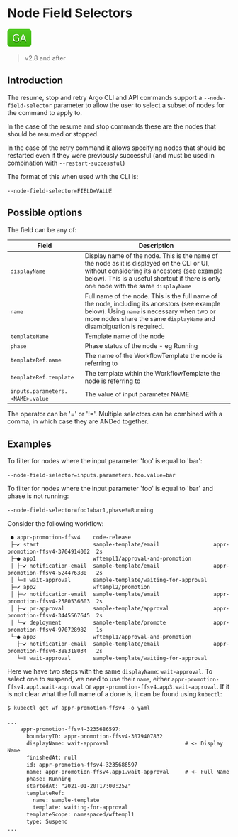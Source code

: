 # Node Field Selectors

![GA](assets/ga.svg)

> v2.8 and after

## Introduction

The resume, stop and retry Argo CLI and API commands support a `--node-field-selector` parameter to allow the user to select a subset of nodes for the command to apply to. 

In the case of the resume and stop commands these are the nodes that should be resumed or stopped.

In the case of the retry command it allows specifying nodes that should be restarted even if they were previously successful (and must be used in combination with `--restart-successful`)

The format of this when used with the CLI is:

```--node-field-selector=FIELD=VALUE```

## Possible options

The field can be any of:

| Field | Description|
|----------|------------|
| `displayName`| Display name of the node. This is the name of the node as it is displayed on the CLI or UI, without considering its ancestors (see example below). This is a useful shortcut if there is only one node with the same `displayName` |
| `name`| Full name of the node. This is the full name of the node, including its ancestors (see example below). Using `name` is necessary when two or more nodes share the same `displayName` and disambiguation is required. |
| `templateName`| Template name of the node |
| `phase`| Phase status of the node - eg Running |
| `templateRef.name`| The name of the WorkflowTemplate the node is referring to |
| `templateRef.template`| The template within the WorkflowTemplate the node is referring to |
| `inputs.parameters.<NAME>.value`| The value of input parameter NAME |

The operator can be '=' or '!='. Multiple selectors can be combined with a comma, in which case they are ANDed together.

## Examples

To filter for nodes where the input parameter 'foo' is equal to 'bar':

```--node-field-selector=inputs.parameters.foo.value=bar```

To filter for nodes where the input parameter 'foo' is equal to 'bar' and phase is not running:

```--node-field-selector=foo1=bar1,phase!=Running```

Consider the following workflow:

```
 ● appr-promotion-ffsv4    code-release
 ├─✔ start                 sample-template/email                 appr-promotion-ffsv4-3704914002  2s
 ├─● app1                  wftempl1/approval-and-promotion
 │ ├─✔ notification-email  sample-template/email                 appr-promotion-ffsv4-524476380   2s
 │ └─ǁ wait-approval       sample-template/waiting-for-approval
 ├─✔ app2                  wftempl2/promotion
 │ ├─✔ notification-email  sample-template/email                 appr-promotion-ffsv4-2580536603  2s
 │ ├─✔ pr-approval         sample-template/approval              appr-promotion-ffsv4-3445567645  2s
 │ └─✔ deployment          sample-template/promote               appr-promotion-ffsv4-970728982   1s
 └─● app3                  wftempl1/approval-and-promotion
   ├─✔ notification-email  sample-template/email                 appr-promotion-ffsv4-388318034   2s
   └─ǁ wait-approval       sample-template/waiting-for-approval
```

Here we have two steps with the same `displayName`: `wait-approval`. To select one to suspend, we need to use their
`name`, either `appr-promotion-ffsv4.app1.wait-approval` or `appr-promotion-ffsv4.app3.wait-approval`. If it is not clear
what the full name of a done is, it can be found using `kubectl`:

```
$ kubectl get wf appr-promotion-ffsv4 -o yaml

...
    appr-promotion-ffsv4-3235686597:
      boundaryID: appr-promotion-ffsv4-3079407832
      displayName: wait-approval                        # <- Display Name
      finishedAt: null
      id: appr-promotion-ffsv4-3235686597
      name: appr-promotion-ffsv4.app1.wait-approval     # <- Full Name
      phase: Running
      startedAt: "2021-01-20T17:00:25Z"
      templateRef:
        name: sample-template
        template: waiting-for-approval
      templateScope: namespaced/wftempl1
      type: Suspend
...
```
